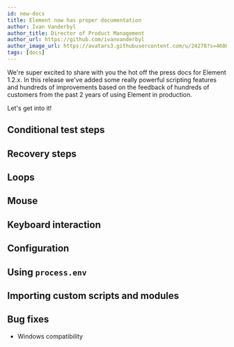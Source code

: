 ```yaml
---
id: new-docs
title: Element now has proper documentation
author: Ivan Vanderbyl
author_title: Director of Product Management
author_url: https://github.com/ivanvanderbyl
author_image_url: https://avatars3.githubusercontent.com/u/24278?s=460&u=6d9b52b18558d4832df24f8fd4c7a47d6ff1a034&v=4
tags: [docs]
---
```


We're super excited to share with you the hot off the press docs for Element 1.2.x. In this release we've added some really powerful scripting features and hundreds of improvements based on the feedback of hundreds of customers from the past 2 years of using Element in production.

Let's get into it!

## Conditional test steps

## Recovery steps

## Loops

## Mouse

## Keyboard interaction

## Configuration

## Using `process.env`

## Importing custom scripts and modules

## Bug fixes

- Windows compatibility
